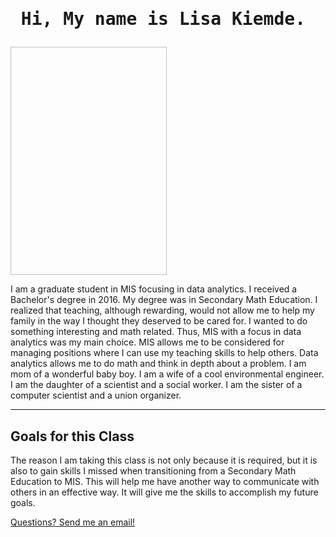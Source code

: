 
<!DOCTYPE html>
<html>
<meta charset="UTF-8">
<meta name="viewport" content="width=device-width, initial-scale=1">
<link rel="stylesheet" type="text/css" href="stylesheet.txt">
<body>
<h1 style="times;"><pre> Hi, My name is Lisa Kiemde.</pre></h1>
   <img "https://github.com/lgkiemde/Activity-2/blob/f47eefaa7616f0b6f1692277d89bc357e109981f/DSC_8518.jpg" width=250px; height=365px;/>
<p>
 I am a graduate student in MIS focusing in data analytics. I received a Bachelor's degree in 2016. My degree was in Secondary Math
Education. I realized that teaching, although rewarding, would not allow me to help my family in the way I thought they deserved to be cared for.
I wanted to do something interesting and math related. Thus, MIS with a focus in data analytics was my main choice. MIS allows me to be considered
for managing positions where I can use my teaching skills to help others. Data analytics allows me to do math and think in depth about a problem.
I am mom of a wonderful baby boy. I am a wife of a cool environmental engineer. I am the daughter of a scientist and a social worker.
I am the sister of a computer scientist and a union organizer.
</p>
<hr>
<h2> Goals for this Class </h2>
<p> The reason I am taking this class is not only because it is required, but it is also to gain skills I missed when transitioning from a
Secondary Math Education to MIS. This will help me have another way to communicate with others in an effective way. It will give me the skills
to accomplish my future goals.
</p>
<a href="lgmorton@unomaha.edu"> Questions? Send me an email! </a>
</body>
</html>
